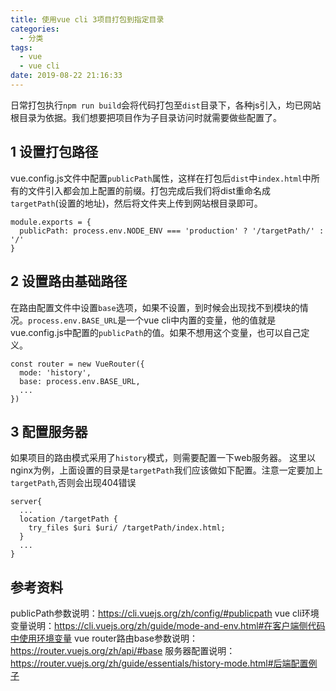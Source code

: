 ```yaml
---
title: 使用vue cli 3项目打包到指定目录
categories:
  - 分类
tags:
  - vue
  - vue cli
date: 2019-08-22 21:16:33
---
```

日常打包执行`npm run build`会将代码打包至`dist`目录下，各种js引入，均已网站根目录为依据。我们想要把项目作为子目录访问时就需要做些配置了。
<!-- more -->
## 1 设置打包路径
vue.config.js文件中配置`publicPath`属性，这样在打包后`dist`中`index.html`中所有的文件引入都会加上配置的前缀。打包完成后我们将dist重命名成`targetPath`(设置的地址)，然后将文件夹上传到网站根目录即可。
```
module.exports = {
  publicPath: process.env.NODE_ENV === 'production' ? '/targetPath/' : '/'
}
```
## 2 设置路由基础路径
在路由配置文件中设置`base`选项，如果不设置，到时候会出现找不到模块的情况。`process.env.BASE_URL`是一个vue cli中内置的变量，他的值就是vue.config.js中配置的`publicPath`的值。如果不想用这个变量，也可以自己定义。
```
const router = new VueRouter({
  mode: 'history',
  base: process.env.BASE_URL,
  ...
})
```
## 3 配置服务器
如果项目的路由模式采用了`history`模式，则需要配置一下web服务器。
这里以nginx为例，上面设置的目录是`targetPath`我们应该做如下配置。注意一定要加上`targetPath`,否则会出现404错误
```
server{
  ...
  location /targetPath {
    try_files $uri $uri/ /targetPath/index.html;
  }
  ...
}

```

## 参考资料
publicPath参数说明：https://cli.vuejs.org/zh/config/#publicpath
vue cli环境变量说明：https://cli.vuejs.org/zh/guide/mode-and-env.html#在客户端侧代码中使用环境变量
vue router路由base参数说明：https://router.vuejs.org/zh/api/#base
服务器配置说明：https://router.vuejs.org/zh/guide/essentials/history-mode.html#后端配置例子
